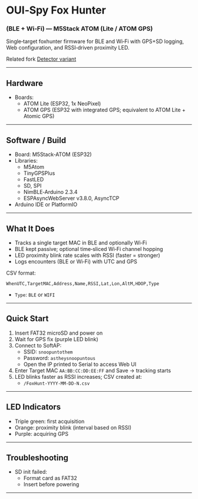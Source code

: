 # OUI‑Spy Fox Hunter 

### (BLE + Wi‑Fi) — M5Stack ATOM (Lite / ATOM GPS)

Single‑target foxhunter firmware for BLE and Wi‑Fi with GPS+SD logging, Web configuration, and RSSI‑driven proximity LED.
 
Related fork [Detector variant](https://github.com/lukeswitz/ouispy-detector/tree/main/M5_Atom_Detector)

---

## Hardware

- Boards:
  - ATOM Lite (ESP32, 1x NeoPixel)
  - ATOM GPS (ESP32 with integrated GPS; equivalent to ATOM Lite + Atomic GPS)

---

## Software / Build

- Board: M5Stack‑ATOM (ESP32)
- Libraries:
  - M5Atom
  - TinyGPSPlus
  - FastLED
  - SD, SPI
  - NimBLE‑Arduino 2.3.4
  - ESPAsyncWebServer v3.8.0, AsyncTCP
- Arduino IDE or PlatformIO

---

## What It Does

- Tracks a single target MAC in BLE and optionally Wi‑Fi
- BLE kept passive; optional time‑sliced Wi‑Fi channel hopping
- LED proximity blink rate scales with RSSI (faster = stronger)
- Logs encounters (BLE or Wi‑Fi) with UTC and GPS

CSV format:
```csv
WhenUTC,TargetMAC,Address,Name,RSSI,Lat,Lon,AltM,HDOP,Type
```
- `Type`: `BLE` or `WIFI`

---

## Quick Start

1) Insert FAT32 microSD and power on  
2) Wait for GPS fix (purple LED blink)  
3) Connect to SoftAP:
   - SSID: `snoopuntothem`
   - Password: `astheysnoopuntous`
   - Open the IP printed to Serial to access Web UI
4) Enter Target MAC `AA:BB:CC:DD:EE:FF` and Save → tracking starts  
5) LED blinks faster as RSSI increases; CSV created at:
   - `/FoxHunt-YYYY-MM-DD-N.csv`

---

## LED Indicators

- Triple green: first acquisition
- Orange: proximity blink (interval based on RSSI)
- Purple: acquiring GPS

---

## Troubleshooting

- SD init failed:
  - Format card as FAT32
  - Insert before powering

---
